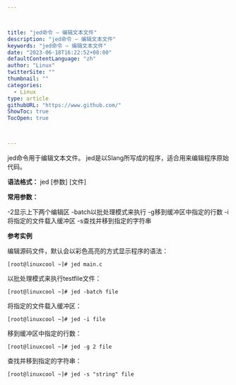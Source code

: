 ```yaml
---



title: "jed命令 – 编辑文本文件"
description: "jed命令 – 编辑文本文件"
keywords: "jed命令 – 编辑文本文件"
date: "2023-06-18T16:22:52+08:00"
defaultContentLanguage: "zh"
author: "Linux"
twitterSite: ""
thumbnail: ""
categories:
  - Linux
type: article
githubURL: "https://www.github.com/"
ShowToc: true
TocOpen: true



---
```


jed命令用于编辑文本文件。 jed是以Slang所写成的程序，适合用来编辑程序原始代码。

**语法格式：** jed [参数] [文件]

**常用参数：**

-2显示上下两个编辑区 -batch以批处理模式来执行 -g移到缓冲区中指定的行数 -i将指定的文件载入缓冲区 -s查找并移到指定的字符串

**参考实例**

编辑源码文件，默认会以彩色高亮的方式显示程序的语法：

```
[root@linuxcool ~]# jed main.c
```

以批处理模式来执行testfile文件：

```
[root@linuxcool ~]# jed -batch file
```

将指定的文件载入缓冲区：

```
[root@linuxcool ~]# jed -i file
```

移到缓冲区中指定的行数：

```
[root@linuxcool ~]# jed -g 2 file
```

查找并移到指定的字符串：

```
[root@linuxcool ~]# jed -s "string" file
```